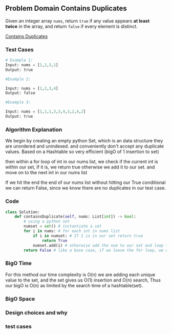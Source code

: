 ## Problem Domain Contains Duplicates
Given an integer array `nums`, return `true` if any value appears **at least twice** in the array, and return `false` if every element is distinct.

[Contains Duplicates](https://leetcode.com/problems/contains-duplicate/)

### Test Cases

```python
# Example 1:
Input: nums = [1,2,3,1]
Output: true

#Example 2:

Input: nums = [1,2,3,4]
Output: false

#Example 3:

Input: nums = [1,1,1,3,3,4,3,2,4,2]
Output: true
```

### Algorithm Explanation

We begin by creating an empty python Set, which is an data structure they are unordered and unindexed. and conveniently don't accept any duplicate values. Based on a Hashtable so very efficient  (bigO of 1 insertion to set)

then within a for loop of int in our nums list, we check if the current int is within our set, If it is, we return true otherwise we add it to our set. and move on to the next int in our nums list

If we hit the end the end of our nums list without hitting our True conditional we can return False, since we know there are no duplicates in our test case.
### Code

```Python
class Solution:
    def containsDuplicate(self, nums: List[int]) -> bool:
        # using a python set
        numset = set() # instantiate a set
        for i in nums: # for each int in nums list
            if i in numset: # If I is in our set return true
                return True
            numset.add(i) # otherwise add the num to our set and loop to next num in list
        return False # like a base case, if we leave the for loop, we didnt find any duplicates, and can return false
```

### BigO Time

For this method our time complexity is O(n) we are adding each unique value to the set, and the set gives us O(1) insertion and O(n) search, Thus our bigO is O(n) as limited by the search time  of a hashtable(set).

### BigO Space


### Design choices and why


### test cases